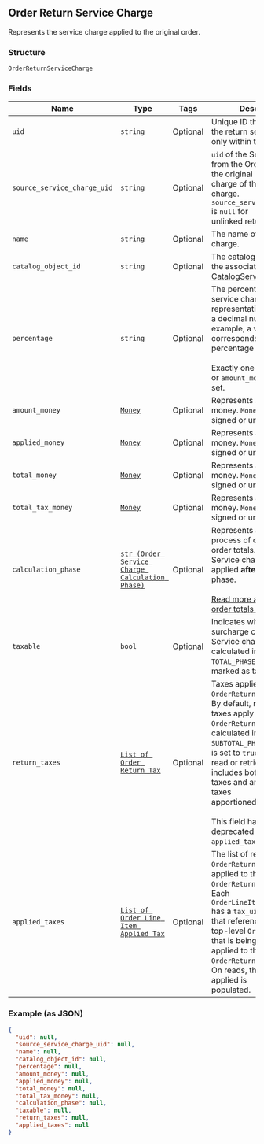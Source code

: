 ## Order Return Service Charge

Represents the service charge applied to the original order.

### Structure

`OrderReturnServiceCharge`

### Fields

| Name | Type | Tags | Description |
|  --- | --- | --- | --- |
| `uid` | `string` | Optional | Unique ID that identifies the return service charge only within this order. |
| `source_service_charge_uid` | `string` | Optional | `uid` of the Service Charge from the Order containing the original<br>charge of the service charge. `source_service_charge_uid` is `null` for<br>unlinked returns. |
| `name` | `string` | Optional | The name of the service charge. |
| `catalog_object_id` | `string` | Optional | The catalog object ID of the associated [CatalogServiceCharge](#type-catalogservicecharge). |
| `percentage` | `string` | Optional | The percentage of the service charge, as a string representation of<br>a decimal number. For example, a value of `"7.25"` corresponds to a<br>percentage of 7.25%.<br><br>Exactly one of `percentage` or `amount_money` should be set. |
| `amount_money` | [`Money`](/doc/models/money.md) | Optional | Represents an amount of money. `Money` fields can be signed or unsigned. |
| `applied_money` | [`Money`](/doc/models/money.md) | Optional | Represents an amount of money. `Money` fields can be signed or unsigned. |
| `total_money` | [`Money`](/doc/models/money.md) | Optional | Represents an amount of money. `Money` fields can be signed or unsigned. |
| `total_tax_money` | [`Money`](/doc/models/money.md) | Optional | Represents an amount of money. `Money` fields can be signed or unsigned. |
| `calculation_phase` | [`str (Order Service Charge Calculation Phase)`](/doc/models/order-service-charge-calculation-phase.md) | Optional | Represents a phase in the process of calculating order totals.<br>Service charges are applied __after__ the indicated phase.<br><br>[Read more about how order totals are calculated.](https://developer.squareup.com/docs/docs/orders-api/how-it-works#how-totals-are-calculated) |
| `taxable` | `bool` | Optional | Indicates whether the surcharge can be taxed. Service charges<br>calculated in the `TOTAL_PHASE` cannot be marked as taxable. |
| `return_taxes` | [`List of Order Return Tax`](/doc/models/order-return-tax.md) | Optional | Taxes applied to the `OrderReturnServiceCharge`. By default, return-level taxes apply to<br>`OrderReturnServiceCharge`s calculated in the `SUBTOTAL_PHASE` if `taxable` is set to `true`.  On<br>read or retrieve, this list includes both item-level taxes and any return-level taxes<br>apportioned to this item.<br><br>This field has been deprecated in favour of `applied_taxes`. |
| `applied_taxes` | [`List of Order Line Item Applied Tax`](/doc/models/order-line-item-applied-tax.md) | Optional | The list of references to `OrderReturnTax` entities applied to the<br>`OrderReturnServiceCharge`. Each `OrderLineItemAppliedTax` has a `tax_uid`<br>that references the `uid` of a top-level `OrderReturnTax` that is being<br>applied to the `OrderReturnServiceCharge`. On reads, the amount applied is<br>populated. |

### Example (as JSON)

```json
{
  "uid": null,
  "source_service_charge_uid": null,
  "name": null,
  "catalog_object_id": null,
  "percentage": null,
  "amount_money": null,
  "applied_money": null,
  "total_money": null,
  "total_tax_money": null,
  "calculation_phase": null,
  "taxable": null,
  "return_taxes": null,
  "applied_taxes": null
}
```

